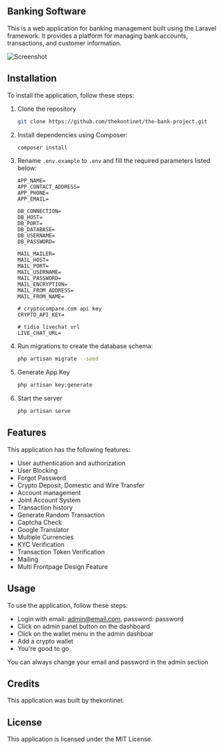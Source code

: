 ## Banking Software

This is a web application for banking management built using the Laravel framework. It provides a platform for managing bank accounts, transactions, and customer information.

![Screenshot](./Screenshot.png)

## Installation
To install the application, follow these steps:

1. Clone the repository
    ```bash
    git clone https://github.com/thekontinet/the-bank-project.git
    ```

2. Install dependencies using Composer:
    ```bash
    composer install
    ```

3. Rename `.env.example` to `.env` and fill the required parameters listed below:
    ```env
    APP_NAME=
    APP_CONTACT_ADDRESS=
    APP_PHONE=
    APP_EMAIL=

    DB_CONNECTION=
    DB_HOST=
    DB_PORT=
    DB_DATABASE=
    DB_USERNAME=
    DB_PASSWORD=

    MAIL_MAILER=
    MAIL_HOST=
    MAIL_PORT=
    MAIL_USERNAME=
    MAIL_PASSWORD=
    MAIL_ENCRYPTION=
    MAIL_FROM_ADDRESS=
    MAIL_FROM_NAME=

    # cryptocompare.com api key
    CRYPTO_API_KEY=

    # tidio livechat url
    LIVE_CHAT_URL=
    ```

4. Run migrations to create the database schema:
    ```bash
    php artisan migrate --seed
    ```

5. Generate App Key
    ```bash
    php artisan key:generate
    ```

6. Start the server
    ```bash
    php artisan serve
    ```

## Features
This application has the following features:

- User authentication and authorization
- User Blocking
- Forgot Password
- Crypto Deposit, Domestic and Wire Transfer
- Account management
- Joint Account System
- Transaction history
- Generate Random Transaction
- Captcha Check
- Google Translator
- Multiple Currencies
- KYC Verification
- Transaction Token Verification
- Mailing
- Multi Frontpage Design Feature

## Usage
To use the application, follow these steps:

- Login with email: admin@email.com, password: password
- Click on admin panel button on the dashboard
- Click on the wallet menu in the admin dashboar
- Add a crypto wallet
- You're good to go

You can always change your email and password in the admin section

## Credits
This application was built by thekontinet.

## License
This application is licensed under the MIT License.
